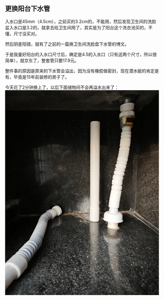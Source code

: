 ## 更换阳台下水管
入水口是45mm（4.5cm），之前买的3.2cm的，不能用，然后发现卫生间的洗脸盆入水口是3.2的，就拿去给卫生间用了，其实是为了阳台这个洗衣池买的，不懂，尺寸没买对。

然后阴差阳错，就有了之前的一篇换卫生间洗脸盘下水管的博文。

于是我量好阳台的入水口尺寸后，确定是4.5的入水口（只有这两个尺寸，所以很简单），就京东了，整套管只要17.9元。

整件事的原因是原来的下水管会溢出，因为没有橡胶做密封，现在潜水艇的肯定是有，毕竟是15年前装修的房子了。

今天花了2分钟换上了，以后下面储物间不会再溢水出来了：
![0](../images/4-改造管道/02-更换阳台下水管/0.webp)